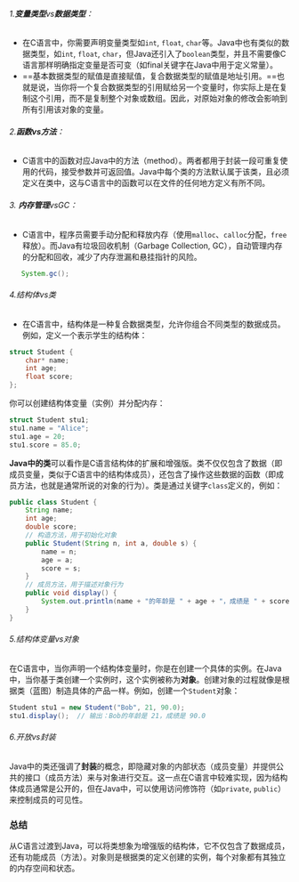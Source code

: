 ###### 1.**变量类型**vs**数据类型**：
   - 在C语言中，你需要声明变量类型如`int`, `float`, `char`等。Java中也有类似的数据类型，如`int`, `float`, `char`，但Java还引入了`boolean`类型，并且不需要像C语言那样明确指定变量是否可变（如final关键字在Java中用于定义常量）。
   - ==基本数据类型的赋值是直接赋值，复合数据类型的赋值是地址引用。==也就是说，当你将一个复合数据类型的引用赋给另一个变量时，你实际上是在复制这个引用，而不是复制整个对象或数组。因此，对原始对象的修改会影响到所有引用该对象的变量。

###### 2.**函数vs方法**：
   - C语言中的函数对应Java中的方法（method）。两者都用于封装一段可重复使用的代码，接受参数并可返回值。Java中每个类的方法默认属于该类，且必须定义在类中，这与C语言中的函数可以在文件的任何地方定义有所不同。
###### 3. **内存管理**vsGC：
   - C语言中，程序员需要手动分配和释放内存（使用`malloc`、`calloc`分配，`free`释放）。而Java有垃圾回收机制（Garbage Collection, GC），自动管理内存的分配和回收，减少了内存泄漏和悬挂指针的风险。
```java
   System.gc();
```
###### 4.结构体vs类
- 在C语言中，结构体是一种复合数据类型，允许你组合不同类型的数据成员。例如，定义一个表示学生的结构体：
```c
struct Student {
    char* name;
    int age;
    float score;
};
```
你可以创建结构体变量（实例）并分配内存：
```c
struct Student stu1;
stu1.name = "Alice";
stu1.age = 20;
stu1.score = 85.0;
```
**Java中的类**可以看作是C语言结构体的扩展和增强版。类不仅仅包含了数据（即成员变量，类似于C语言中的结构体成员），还包含了操作这些数据的函数（即成员方法，也就是通常所说的对象的行为）。类是通过关键字`class`定义的，例如：
```java
public class Student {
    String name;
    int age;
    double score;
    // 构造方法，用于初始化对象
    public Student(String n, int a, double s) {
        name = n;
        age = a;
        score = s;
    }
    // 成员方法，用于描述对象行为
    public void display() {
        System.out.println(name + "的年龄是 " + age + "，成绩是 " + score);
    }
}
```
###### 5.结构体变量vs对象
在C语言中，当你声明一个结构体变量时，你是在创建一个具体的实例。在Java中，当你基于类创建一个实例时，这个实例被称为**对象**。创建对象的过程就像是根据类（蓝图）制造具体的产品一样。例如，创建一个`Student`对象：
```java
Student stu1 = new Student("Bob", 21, 90.0);
stu1.display();  // 输出：Bob的年龄是 21，成绩是 90.0
```
###### 6.开放vs封装
Java中的类还强调了**封装**的概念，即隐藏对象的内部状态（成员变量）并提供公共的接口（成员方法）来与对象进行交互。这一点在C语言中较难实现，因为结构体成员通常是公开的，但在Java中，可以使用访问修饰符（如`private`, `public`）来控制成员的可见性。
### 总结
从C语言过渡到Java，可以将类想象为增强版的结构体，它不仅包含了数据成员，还有功能成员（方法）。对象则是根据类的定义创建的实例，每个对象都有其独立的内存空间和状态。